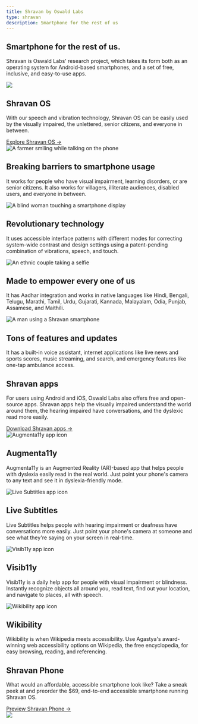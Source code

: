 ```yaml
---
title: Shravan by Oswald Labs
type: shravan
description: Smartphone for the rest of us
---
```


<section class="hero">
	<div class="container">
		<div class="row">
			<div class="col-md-6">
				<h1>Smartphone for the rest of us.</h1>
				<p>Shravan is Oswald Labs&rsquo; research project, which takes its form both as an operating system for Android-based smartphones, and a set of free, inclusive, and easy-to-use apps.</p>
			</div>
			<div class="col-md-6">
				<img role="presentation" class="hero-image" src="/images/mockups/shravan.png">
			</div>
		</div>
	</div>
</section>
<section>
	<div class="container">
		<div class="row mb-5">
			<div class="col-md-6 d-flex align-items-center">
				<div>
					<h2>Shravan OS</h2>
					<p class="intro-para">With our speech and vibration technology, Shravan OS can be easily used by the visually impaired, the unlettered, senior citizens, and everyone in between.</p>
					<div>
						<a href="/platform/shravan/os/" class="btn btn-danger">Explore Shravan OS &rarr;</a>
					</div>
				</div>
			</div>
		</div>
		<div class="row pt-5">
			<div class="col-md-3 mb-4 mb-md-0">
				<img alt="A farmer smiling while talking on the phone" class="mb-4" src="/images/photos/shravan-1.png">
				<h2 class="subheading">Breaking barriers to smartphone usage</h2>
				<p>It works for people who have visual impairment, learning disorders, or are senior citizens. It also works for villagers, illiterate audiences, disabled users, and everyone in between.</p>
			</div>
			<div class="col-md-3 mb-4 mb-md-0">
				<img alt="A blind woman touching a smartphone display" class="mb-4" src="/images/photos/shravan-2.png">
				<h2 class="subheading">Revolutionary technology</h2>
				<p>It uses accessible interface patterns with different modes for correcting system-wide contrast and design settings using a patent-pending combination of vibrations, speech, and touch.</p>
			</div>
			<div class="col-md-3 mb-4 mb-md-0">
				<img alt="An ethnic couple taking a selfie" class="mb-4" src="/images/photos/shravan-3.png">
				<h2 class="subheading">Made to empower every one of us</h2>
				<p>It has Aadhar integration and works in native languages like Hindi, Bengali, Telugu, Marathi, Tamil, Urdu, Gujarati, Kannada, Malayalam, Odia, Punjab, Assamese, and Maithili.</p>
			</div>
			<div class="col-md-3">
				<img alt="A man using a Shravan smartphone" class="mb-4" src="/images/photos/shravan-4.png">
				<h2 class="subheading">Tons of features and updates</h2>
				<p>It has a built-in voice assistant, internet applications like live news and sports scores, music streaming, and search, and emergency features like one-tap ambulance access.</p>
			</div>
		</div>
	</div>
</section>
<section class="bg-light-1">
	<div class="container">
		<div class="row mb-5">
			<div class="col-md-6 d-flex align-items-center">
				<div>
					<h2>Shravan apps</h2>
					<p class="intro-para">For users using Android and iOS, Oswald Labs also offers free and open-source apps. Shravan apps help the visually impaired understand the world around them, the hearing impaired have conversations, and the dyslexic read more easily.</p>
					<div>
						<a href="/platform/shravan/apps/" class="btn btn-danger">Download Shravan apps &rarr;</a>
					</div>
				</div>
			</div>
		</div>
		<div class="row pt-3 pt-md-5">
			<div class="col-md-3 mb-4">
				<img alt="Augmenta11y app icon" class="app-icon" src="/images/icons/augmenta11y.png">
				<h2 class="subheading">Augmenta11y</h2>
				<p>Augmenta11y is an Augmented Reality (AR)-based app that helps people with dyslexia easily read in the real world. Just point your phone's camera to any text and see it in dyslexia-friendly mode.</p>
			</div>
			<div class="col-md-3 mb-4">
				<img alt="Live Subtitles app icon" class="app-icon" src="/images/icons/live-subtitles.png">
				<h2 class="subheading">Live Subtitles</h2>
				<p>Live Subtitles helps people with hearing impairment or deafness have conversations more easily. Just point your phone's camera at someone and see what they're saying on your screen in real-time.</p>
			</div>
			<div class="col-md-3 mb-4">
				<img alt="Visib11y app icon" class="app-icon" src="/images/icons/visib11y.png">
				<h2 class="subheading">Visib11y</h2>
				<p>Visib11y is a daily help app for people with visual impairment or blindness. Instantly recognize objects all around you, read text, find out your location, and navigate to places, all with speech.</p>
			</div>
			<div class="col-md-3 mb-4">
				<img alt="Wikibility app icon" class="app-icon" src="/images/icons/wikibility.png">
				<h2 class="subheading">Wikibility</h2>
				<p>Wikibility is when Wikipedia meets accessibility. Use Agastya's award-winning web accessibility options on Wikipedia, the free encyclopedia, for easy browsing, reading, and referencing.</p>
			</div>
		</div>
	</div>
</section>
<section>
	<div class="container">
		<div class="row">
			<div class="col-md d-flex align-items-center">
				<div>
					<h2>Shravan Phone</h2>
					<p class="intro-para">What would an affordable, accessible smartphone look like? Take a sneak peek at and preorder the $69, end-to-end accessible smartphone running Shravan OS.</p>
					<div>
						<a href="/platform/shravan/phone/" class="btn btn-danger">Preview Shravan Phone &rarr;</a>
					</div>
				</div>
			</div>
			<div class="col-md-5">
				<img role="presentation" class="minus-margin" src="/images/illustrations/shravan-apps.svg">
			</div>
		</div>
	</div>
</section>